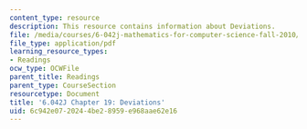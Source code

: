 ```yaml
---
content_type: resource
description: This resource contains information about Deviations.
file: /media/courses/6-042j-mathematics-for-computer-science-fall-2010/6c942e0720244be28959e968aae62e16_MIT6_042JF10_chap19.pdf
file_type: application/pdf
learning_resource_types:
- Readings
ocw_type: OCWFile
parent_title: Readings
parent_type: CourseSection
resourcetype: Document
title: '6.042J Chapter 19: Deviations'
uid: 6c942e07-2024-4be2-8959-e968aae62e16
---
```

